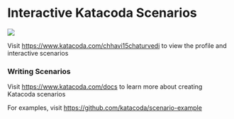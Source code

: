 # Interactive Katacoda Scenarios

[![](http://shields.katacoda.com/katacoda/chhavi15chaturvedi/count.svg)](https://www.katacoda.com/chhavi15chaturvedi "Get your profile on Katacoda.com")

Visit https://www.katacoda.com/chhavi15chaturvedi to view the profile and interactive scenarios

### Writing Scenarios
Visit https://www.katacoda.com/docs to learn more about creating Katacoda scenarios

For examples, visit https://github.com/katacoda/scenario-example
